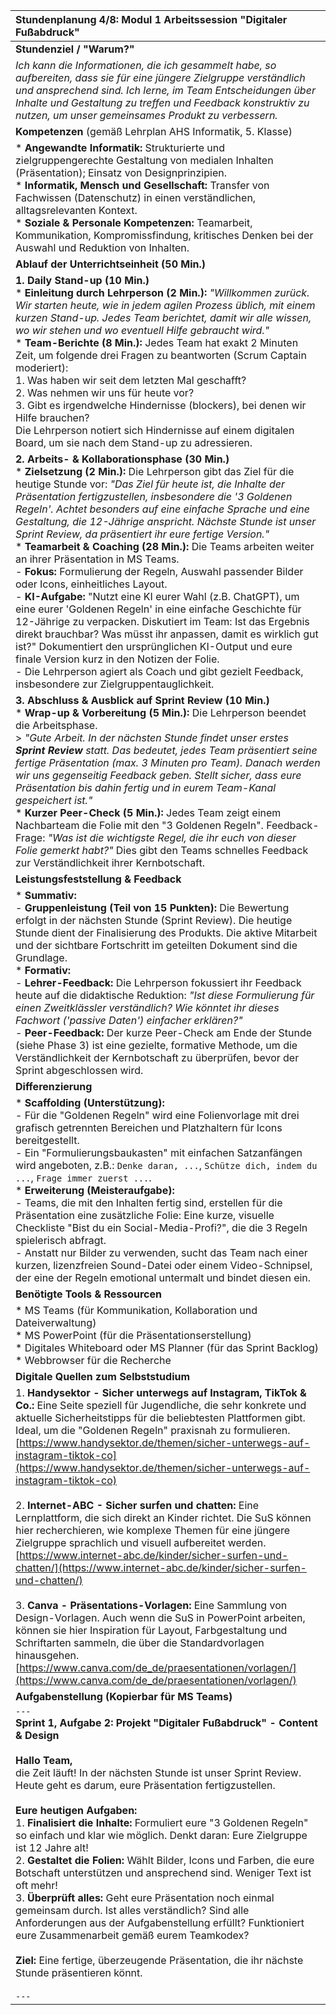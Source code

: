 | Stundenplanung 4/8: Modul 1 Arbeitssession "Digitaler Fußabdruck" |
| :--- |
| **Stundenziel / "Warum?"** |
| *Ich kann die Informationen, die ich gesammelt habe, so aufbereiten, dass sie für eine jüngere Zielgruppe verständlich und ansprechend sind. Ich lerne, im Team Entscheidungen über Inhalte und Gestaltung zu treffen und Feedback konstruktiv zu nutzen, um unser gemeinsames Produkt zu verbessern.* |
| **Kompetenzen** (gemäß Lehrplan AHS Informatik, 5. Klasse) |
| *   **Angewandte Informatik:** Strukturierte und zielgruppengerechte Gestaltung von medialen Inhalten (Präsentation); Einsatz von Designprinzipien. <br> *   **Informatik, Mensch und Gesellschaft:** Transfer von Fachwissen (Datenschutz) in einen verständlichen, alltagsrelevanten Kontext. <br> *   **Soziale & Personale Kompetenzen:** Teamarbeit, Kommunikation, Kompromissfindung, kritisches Denken bei der Auswahl und Reduktion von Inhalten. |
| **Ablauf der Unterrichtseinheit (50 Min.)** |
| **1. Daily Stand-up (10 Min.)** <br> *   **Einleitung durch Lehrperson (2 Min.):** *"Willkommen zurück. Wir starten heute, wie in jedem agilen Prozess üblich, mit einem kurzen Stand-up. Jedes Team berichtet, damit wir alle wissen, wo wir stehen und wo eventuell Hilfe gebraucht wird."* <br> *   **Team-Berichte (8 Min.):** Jedes Team hat exakt 2 Minuten Zeit, um folgende drei Fragen zu beantworten (Scrum Captain moderiert): <br> 1. Was haben wir seit dem letzten Mal geschafft? <br> 2. Was nehmen wir uns für heute vor? <br> 3. Gibt es irgendwelche Hindernisse (blockers), bei denen wir Hilfe brauchen? <br> Die Lehrperson notiert sich Hindernisse auf einem digitalen Board, um sie nach dem Stand-up zu adressieren. |
| **2. Arbeits- & Kollaborationsphase (30 Min.)** <br> *   **Zielsetzung (2 Min.):** Die Lehrperson gibt das Ziel für die heutige Stunde vor: *"Das Ziel für heute ist, die Inhalte der Präsentation fertigzustellen, insbesondere die '3 Goldenen Regeln'. Achtet besonders auf eine einfache Sprache und eine Gestaltung, die 12-Jährige anspricht. Nächste Stunde ist unser Sprint Review, da präsentiert ihr eure fertige Version."* <br> *   **Teamarbeit & Coaching (28 Min.):** Die Teams arbeiten weiter an ihrer Präsentation in MS Teams. <br> - **Fokus:** Formulierung der Regeln, Auswahl passender Bilder oder Icons, einheitliches Layout. <br> - **KI-Aufgabe:** "Nutzt eine KI eurer Wahl (z.B. ChatGPT), um eine eurer 'Goldenen Regeln' in eine einfache Geschichte für 12-Jährige zu verpacken. Diskutiert im Team: Ist das Ergebnis direkt brauchbar? Was müsst ihr anpassen, damit es wirklich gut ist?" Dokumentiert den ursprünglichen KI-Output und eure finale Version kurz in den Notizen der Folie. <br> - Die Lehrperson agiert als Coach und gibt gezielt Feedback, insbesondere zur Zielgruppentauglichkeit. |
| **3. Abschluss & Ausblick auf Sprint Review (10 Min.)** <br> *   **Wrap-up & Vorbereitung (5 Min.):** Die Lehrperson beendet die Arbeitsphase. <br>> *"Gute Arbeit. In der nächsten Stunde findet unser erstes **Sprint Review** statt. Das bedeutet, jedes Team präsentiert seine fertige Präsentation (max. 3 Minuten pro Team). Danach werden wir uns gegenseitig Feedback geben. Stellt sicher, dass eure Präsentation bis dahin fertig und in eurem Team-Kanal gespeichert ist."* <br> *   **Kurzer Peer-Check (5 Min.):** Jedes Team zeigt einem Nachbarteam die Folie mit den "3 Goldenen Regeln". Feedback-Frage: *"Was ist die wichtigste Regel, die ihr euch von dieser Folie gemerkt habt?"* Dies gibt den Teams schnelles Feedback zur Verständlichkeit ihrer Kernbotschaft. |
| **Leistungsfeststellung & Feedback** |
| *   **Summativ:** <br> - **Gruppenleistung (Teil von 15 Punkten):** Die Bewertung erfolgt in der nächsten Stunde (Sprint Review). Die heutige Stunde dient der Finalisierung des Produkts. Die aktive Mitarbeit und der sichtbare Fortschritt im geteilten Dokument sind die Grundlage. <br> *   **Formativ:** <br> - **Lehrer-Feedback:** Die Lehrperson fokussiert ihr Feedback heute auf die didaktische Reduktion: *"Ist diese Formulierung für einen Zweitklässler verständlich? Wie könntet ihr dieses Fachwort ('passive Daten') einfacher erklären?"* <br> - **Peer-Feedback:** Der kurze Peer-Check am Ende der Stunde (siehe Phase 3) ist eine gezielte, formative Methode, um die Verständlichkeit der Kernbotschaft zu überprüfen, bevor der Sprint abgeschlossen wird. |
| **Differenzierung** |
| *   **Scaffolding (Unterstützung):** <br> - Für die "Goldenen Regeln" wird eine Folienvorlage mit drei grafisch getrennten Bereichen und Platzhaltern für Icons bereitgestellt. <br> - Ein "Formulierungsbaukasten" mit einfachen Satzanfängen wird angeboten, z.B.: `Denke daran, ...`, `Schütze dich, indem du ...`, `Frage immer zuerst ...`. <br> *   **Erweiterung (Meisteraufgabe):** <br> - Teams, die mit den Inhalten fertig sind, erstellen für die Präsentation eine zusätzliche Folie: Eine kurze, visuelle Checkliste "Bist du ein Social-Media-Profi?", die die 3 Regeln spielerisch abfragt. <br> - Anstatt nur Bilder zu verwenden, sucht das Team nach einer kurzen, lizenzfreien Sound-Datei oder einem Video-Schnipsel, der eine der Regeln emotional untermalt und bindet diesen ein. |
| **Benötigte Tools & Ressourcen** |
| *   MS Teams (für Kommunikation, Kollaboration und Dateiverwaltung) <br> *   MS PowerPoint (für die Präsentationserstellung) <br> *   Digitales Whiteboard oder MS Planner (für das Sprint Backlog) <br> *   Webbrowser für die Recherche |
| **Digitale Quellen zum Selbststudium** |
| 1. **Handysektor - Sicher unterwegs auf Instagram, TikTok & Co.:** Eine Seite speziell für Jugendliche, die sehr konkrete und aktuelle Sicherheitstipps für die beliebtesten Plattformen gibt. Ideal, um die "Goldenen Regeln" praxisnah zu formulieren. <br>[https://www.handysektor.de/themen/sicher-unterwegs-auf-instagram-tiktok-co](https://www.handysektor.de/themen/sicher-unterwegs-auf-instagram-tiktok-co) <br><br> 2. **Internet-ABC - Sicher surfen und chatten:** Eine Lernplattform, die sich direkt an Kinder richtet. Die SuS können hier recherchieren, wie komplexe Themen für eine jüngere Zielgruppe sprachlich und visuell aufbereitet werden. <br>[https://www.internet-abc.de/kinder/sicher-surfen-und-chatten/](https://www.internet-abc.de/kinder/sicher-surfen-und-chatten/) <br><br> 3. **Canva - Präsentations-Vorlagen:** Eine Sammlung von Design-Vorlagen. Auch wenn die SuS in PowerPoint arbeiten, können sie hier Inspiration für Layout, Farbgestaltung und Schriftarten sammeln, die über die Standardvorlagen hinausgehen. <br>[https://www.canva.com/de_de/praesentationen/vorlagen/](https://www.canva.com/de_de/praesentationen/vorlagen/) |
| **Aufgabenstellung (Kopierbar für MS Teams)** |
| `---` <br> **Sprint 1, Aufgabe 2: Projekt "Digitaler Fußabdruck" - Content & Design** <br><br> **Hallo Team,** <br> die Zeit läuft! In der nächsten Stunde ist unser Sprint Review. Heute geht es darum, eure Präsentation fertigzustellen. <br><br> **Eure heutigen Aufgaben:** <br> 1. **Finalisiert die Inhalte:** Formuliert eure "3 Goldenen Regeln" so einfach und klar wie möglich. Denkt daran: Eure Zielgruppe ist 12 Jahre alt! <br> 2. **Gestaltet die Folien:** Wählt Bilder, Icons und Farben, die eure Botschaft unterstützen und ansprechend sind. Weniger Text ist oft mehr! <br> 3. **Überprüft alles:** Geht eure Präsentation noch einmal gemeinsam durch. Ist alles verständlich? Sind alle Anforderungen aus der Aufgabenstellung erfüllt? Funktioniert eure Zusammenarbeit gemäß eurem Teamkodex? <br><br> **Ziel:** Eine fertige, überzeugende Präsentation, die ihr nächste Stunde präsentieren könnt. <br><br> `---` |

